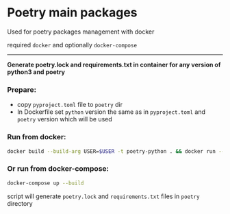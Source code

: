 # Poetry main packages

Used for poetry packages management with docker

required `docker` and optionally `docker-compose`

---


**Generate poetry.lock and requirements.txt in container for any version of python3 and poetry**

### Prepare:

- copy `pyproject.toml` file to `poetry` dir
- In Dockerfile set `python` version the same as in `pyproject.toml` and `poetry` version which will be used


### Run from docker:

```bash
docker build --build-arg USER=$USER -t poetry-python . && docker run --rm -u $USER -v $PWD/poetry:/poetry poetry-python
```

### Or run from docker-compose:
```bash
docker-compose up --build
```

script will generate `poetry.lock` and `requirements.txt` files in `poetry` directory